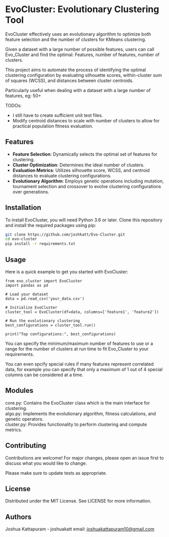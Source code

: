 # EvoCluster: Evolutionary Clustering Tool

EvoCluster effectively uses an evolutionary algorithm to optimize both feature selection and the number of clusters for KMeans clustering.

Given a dataset with a large number of possible features, users can call Evo_Cluster and find the optimal: Features, number of features, number of clusters.

This project aims to automate the process of identifying the optimal clustering configuration by evaluating silhouette scores, within-cluster sum of squares (WCSS), 
and distances between cluster centroids.

Particularly useful when dealing with a dataset with a large number of features, eg: 50+

TODOs: 
- I still have to create sufficient unit test files.
- Modify centroid distances to scale with number of clusters to allow for practical population fitness evaluation.
 
## Features

- **Feature Selection**: Dynamically selects the optimal set of features for clustering.
- **Cluster Optimization**: Determines the ideal number of clusters.
- **Evaluation Metrics**: Utilizes silhouette score, WCSS, and centroid distances to evaluate clustering configurations.
- **Evolutionary Algorithm**: Employs genetic operations including mutation, tournament selection and crossover to evolve clustering configurations over generations.

## Installation

To install EvoCluster, you will need Python 3.6 or later. Clone this repository and install the required packages using pip:

```bash
git clone https://github.com/joshkatt/Evo-Cluster.git
cd evo-cluster
pip install -r requirements.txt
```
## Usage
Here is a quick example to get you started with EvoCluster:
```
from evo_cluster import EvoCluster
import pandas as pd

# Load your dataset
data = pd.read_csv('your_data.csv')

# Initialize EvoCluster
cluster_tool = EvoCluster(df=data, columns=['feature1', 'feature2'])

# Run the evolutionary clustering
best_configurations = cluster_tool.run()

print("Top configurations:", best_configurations)

```

You can specify the minimum/maximum number of features to use or a range for the number of clusters at run time to fit Evo_Cluster to your requirements.

You can even spcify special rules if many features represent correlated data, for example you can specify that only a maximum of 1 out of 4 special columns can be considered at a time.

## Modules
core.py: Contains the EvoCluster class which is the main interface for clustering.
<br>
algo.py: Implements the evolutionary algorithm, fitness calculations, and genetic operators.
<br>
cluster.py: Provides functionality to perform clustering and compute metrics.

## Contributing
Contributions are welcome! For major changes, please open an issue first to discuss what you would like to change.

Please make sure to update tests as appropriate.

## License
Distributed under the MIT License. See LICENSE for more information.

## Authors
Joshua Kattapuram - joshuakatt
email: joshuakattapuram10@gmail.com
